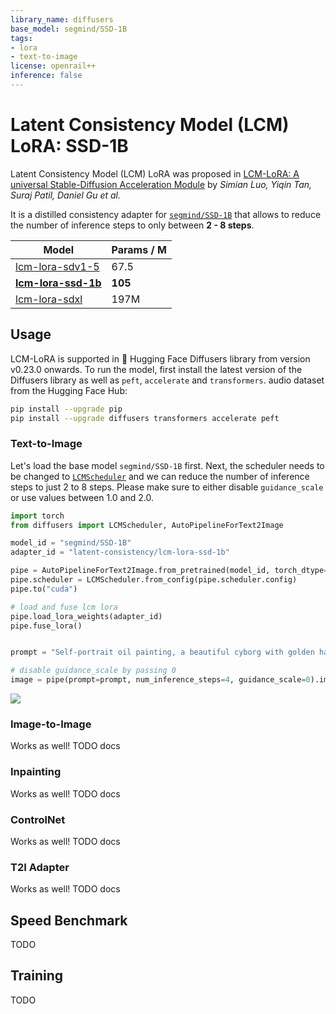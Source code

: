 ```yaml
---
library_name: diffusers
base_model: segmind/SSD-1B
tags:
- lora
- text-to-image
license: openrail++
inference: false
---
```


# Latent Consistency Model (LCM) LoRA: SSD-1B

Latent Consistency Model (LCM) LoRA was proposed in [LCM-LoRA: A universal Stable-Diffusion Acceleration Module](https://arxiv.org/abs/2311.05556) 
by *Simian Luo, Yiqin Tan, Suraj Patil, Daniel Gu et al.*

It is a distilled consistency adapter for [`segmind/SSD-1B`](https://huggingface.co/segmind/SSD-1B) that allows
to reduce the number of inference steps to only between **2 - 8 steps**.

| Model                                                                      | Params / M | 
|----------------------------------------------------------------------------|------------|
| [lcm-lora-sdv1-5](https://huggingface.co/latent-consistency/lcm-lora-sdv1-5)   | 67.5       |
| [**lcm-lora-ssd-1b**](https://huggingface.co/latent-consistency/lcm-lora-ssd-1b)   | **105**        |
| [lcm-lora-sdxl](https://huggingface.co/latent-consistency/lcm-lora-sdxl) | 197M  |

## Usage

LCM-LoRA is supported in 🤗 Hugging Face Diffusers library from version v0.23.0 onwards. To run the model, first 
install the latest version of the Diffusers library as well as `peft`, `accelerate` and `transformers`.
audio dataset from the Hugging Face Hub:

```bash
pip install --upgrade pip
pip install --upgrade diffusers transformers accelerate peft
```

### Text-to-Image

Let's load the base model `segmind/SSD-1B` first. Next, the scheduler needs to be changed to [`LCMScheduler`](https://huggingface.co/docs/diffusers/v0.22.3/en/api/schedulers/lcm#diffusers.LCMScheduler) and we can reduce the number of inference steps to just 2 to 8 steps.
Please make sure to either disable `guidance_scale` or use values between 1.0 and 2.0.

```python
import torch
from diffusers import LCMScheduler, AutoPipelineForText2Image

model_id = "segmind/SSD-1B"
adapter_id = "latent-consistency/lcm-lora-ssd-1b"

pipe = AutoPipelineForText2Image.from_pretrained(model_id, torch_dtype=torch.float16, variant="fp16")
pipe.scheduler = LCMScheduler.from_config(pipe.scheduler.config)
pipe.to("cuda")

# load and fuse lcm lora
pipe.load_lora_weights(adapter_id)
pipe.fuse_lora()


prompt = "Self-portrait oil painting, a beautiful cyborg with golden hair, 8k"

# disable guidance_scale by passing 0
image = pipe(prompt=prompt, num_inference_steps=4, guidance_scale=0).images[0]
```

![](./image.png)

### Image-to-Image

Works as well! TODO docs

### Inpainting

Works as well! TODO docs

### ControlNet

Works as well! TODO docs

### T2I Adapter

Works as well! TODO docs

## Speed Benchmark

TODO

## Training

TODO